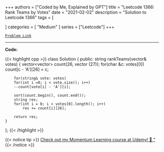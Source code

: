 
+++
authors = ["Coded by Me, Explained by GPT"]
title = "Leetcode 1366: Rank Teams by Votes"
date = "2021-02-02"
description = "Solution to Leetcode 1366"
tags = [
    
]
categories = [
    "Medium"
]
series = ["Leetcode"]
+++



[`Problem Link`](https://leetcode.com/problems/rank-teams-by-votes/description/)

---

**Code:**

{{< highlight cpp >}}
class Solution {
public:
    string rankTeams(vector<string>& votes) {
        vector<vector<int>> count(26, vector<int> (27));
        for(char &c: votes[0])
        count[c - 'A'][26] = c;

        for(string& vote: votes)
        for(int i =0; i < vote.size(); i++)
        --count[vote[i] - 'A'][i];
        
        sort(count.begin(), count.end());
        string res;
        for(int i = 0; i < votes[0].length(); i++)
            res += count[i][26];
        
        return res;
    }
};
{{< /highlight >}}



{{< notice tip >}}
[Check out my Momentum Learning course at Udemy! 🚀 "](https://www.udemy.com/course/blind-75-the-data-structures-and-algorithms-essentials/)
{{< /notice >}}

